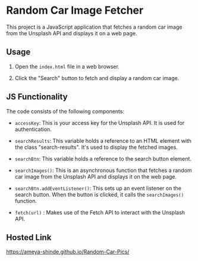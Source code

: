 # Random Car Image Fetcher

This project is a JavaScript application that fetches a random car image from the Unsplash API and displays it on a web page.

## Usage

1. Open the `index.html` file in a web browser.

2. Click the "Search" button to fetch and display a random car image.

## JS Functionality

The code consists of the following components:

- `accessKey`: This is your access key for the Unsplash API. It is used for authentication.

- `searchResults`: This variable holds a reference to an HTML element with the class "search-results". It's used to display the fetched images.

- `searchBtn`: This variable holds a reference to the search button element.

- `searchImages()`: This is an asynchronous function that fetches a random car image from the Unsplash API and displays it on the web page.

- `searchBtn.addEventListener()`: This sets up an event listener on the search button. When the button is clicked, it calls the `searchImages()` function.

- `fetch(url)` : Makes use of the Fetch API to interact with the Unsplash API.

## Hosted Link
https://ameya-shinde.github.io/Random-Car-Pics/
